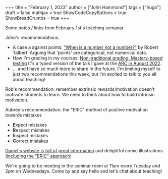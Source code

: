 +++
title = "February 1, 2023"
author = ["John Hammond"]
tags = ["hugo"]
draft = false
mathjax = true
ShowCodeCopyButtons = true
ShowBreadCrumbs = true
+++

Some notes / links from February 1st's teaching semanar
<!--more-->

John's recommendations: 
- A case a against points: ["When is a number not a number?"](https://gradingforgrowth.com/p/when-is-a-number-not-a-number) by Robert Talbert.  Arguing that 'points' are categorical, not numerical data.
- How I'm grading in my courses: [Non-traditional grading: Mastery-based testing](https://jmhammond.github.io/blog/non_traditional_grading1/)  It's a typed version of the talk I gave at the [ARC in August 2022](https://wichita.hosted.panopto.com/Panopto/Pages/Viewer.aspx?id=e5d0bcde-6686-47dd-bc22-aef3016c2966). 
- ... and I have so much more to share in the future. I'm limiting myself to just two recommendations this week, but I'm excited to talk to you all about teaching!

Rob's recommendation: remember extrinsic rewards/motivation doesn't motivate students to learn.  We need to think about how to build intrinsic motivation.

Aubrey's recommendation: the "ERIC" method of positive motivation towards mistakes
- **E**xpect mistakes
- **R**espect mistakes
- **I**nspect mistakes
- **C**orrect mistakes


[Daniel's website is full of great information](https://www.math.wichita.edu/~trousdale/) and delightful comic illustrations ([including the "ERIC" approach](https://www.math.wichita.edu/~trousdale/positive/))


We're going to be meeting in the seminar room at 11am every Tuesday and 2pm on Wednesdays. Come by and say hello and let's chat about teaching!